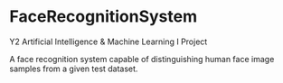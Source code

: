 # FaceRecognitionSystem
Y2 Artificial Intelligence & Machine Learning I Project


A face recognition system capable of distinguishing human face
image samples from a given test dataset.
